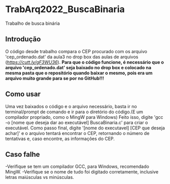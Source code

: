# TrabArq2022_BuscaBinaria
Trabalho de busca binária

## Introdução

O código desde trabalho compara o CEP procurado com os arquivo 'cep_ordenado.dat' da aula3 no drop box das aulas de arquivos (*https://cutt.ly/gF3WU36*).
**Para que o código funcione, é necessário que o arquivo 'cep_ordenado.dat' seja baixado no drop box e colocado na mesma pasta que o repositório quando baixar o mesmo, pois era um arquivo muito grande para se por no GitHub!!!**

## Como usar

Uma vez baixados o código e o arquivo necessário, basta ir no terminal/prompt de comando e ir para o diretório do código.(E um compilador propriado, como o MingW para Windows)
Feito isso, digite 'gcc -o [nome que deseja dar ao executável] BuscaBinaria.c' para criar o executável.
Como passo final, digite '[nome do executavel] [CEP que deseja achar]' e o arquivo tentará encontrar o CEP, retornando o número de tentativas e, caso encontre, as informações do CEP.

## Caso falhe

-Verifique se tem um compilador GCC, para Windows, recomendado MingW.
-Verifique se o nome de tudo foi digitado corretamente, inclusive letras maiúsculas vs minúsculas.
